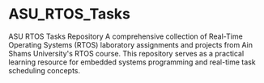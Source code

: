# ASU_RTOS_Tasks
ASU RTOS Tasks Repository A comprehensive collection of Real-Time Operating Systems (RTOS) laboratory assignments and projects from Ain Shams University's RTOS course. This repository serves as a practical learning resource for embedded systems programming and real-time task scheduling concepts.
